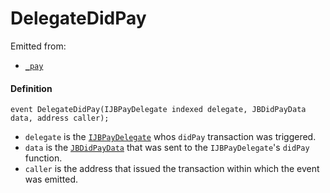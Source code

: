# DelegateDidPay

Emitted from:

* [`_pay`](/protocol/api/contracts/or-abstract/jbpayoutredemptionpaymentterminal/write/-_pay.md)

#### Definition

```
event DelegateDidPay(IJBPayDelegate indexed delegate, JBDidPayData data, address caller);
```

* `delegate` is the [`IJBPayDelegate`](/protocol/api/interfaces/ijbpaydelegate.md) whos `didPay` transaction was triggered.
* `data` is the [`JBDidPayData`](/protocol/api/data-structures/jbdidpaydata.md) that was sent to the `IJBPayDelegate`'s `didPay` function.
* `caller` is the address that issued the transaction within which the event was emitted.
